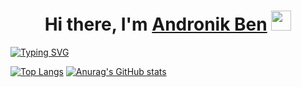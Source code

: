 ### <h1 align="center">Hi there, I'm <a href="https://github.com/andronik-GitHub" target="_blank">Andronik Ben</a> <img src="https://github.com/blackcater/blackcater/raw/main/images/Hi.gif" height="32"/></h1>
<a href="https://git.io/typing-svg"><img src="https://readme-typing-svg.herokuapp.com?font=Fira+Code&size=35&duration=3000&pause=1000&width=490&lines=Student%2C+Back-end+.NET+developer" alt="Typing SVG" /></a>


[![Top Langs](https://github-readme-stats.vercel.app/api/top-langs/?username=andronik-GitHub&layout=compact)](https://github.com/andronik-GitHub/github-readme-stats)
[![Anurag's GitHub stats](https://github-readme-stats.vercel.app/api?username=andronik-GitHub&show_icons=true&theme=dark)](https://github.com/andronik-GitHub/github-readme-stats)
